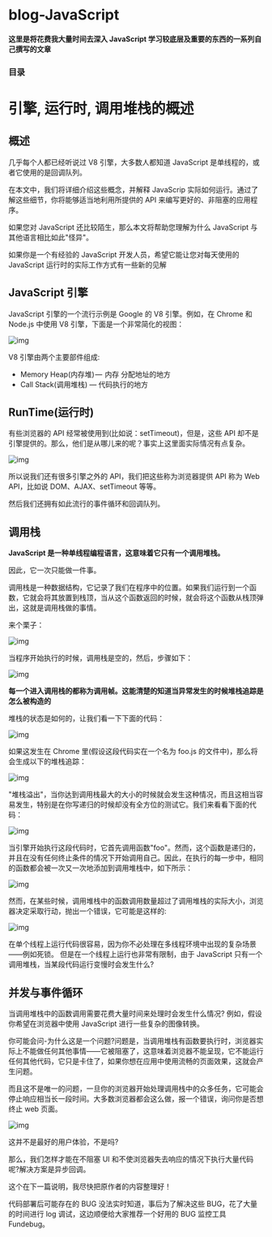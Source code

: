 # blog-JavaScript

#### 这里是将花费我大量时间去深入 JavaScript 学习较底层及重要的东西的一系列自己撰写的文章

### 目录

# 引擎, 运行时, 调用堆栈的概述

## 概述

几乎每个人都已经听说过 V8 引擎，大多数人都知道 JavaScript 是单线程的，或者它使用的是回调队列。

在本文中，我们将详细介绍这些概念，并解释 JavaScrip 实际如何运行。通过了解这些细节，你将能够适当地利用所提供的 API 来编写更好的、非阻塞的应用程序。

如果您对 JavaScript 还比较陌生，那么本文将帮助您理解为什么 JavaScript 与其他语言相比如此"怪异"。

如果你是一个有经验的 JavaScript 开发人员，希望它能让您对每天使用的 JavaScript 运行时的实际工作方式有一些新的见解

## JavaScript 引擎

JavaScript 引擎的一个流行示例是 Google 的 V8 引擎。例如，在 Chrome 和 Node.js 中使用 V8 引擎，下面是一个非常简化的视图：

![img](https://segmentfault.com/img/bVYmYx?w=1024&h=768)

V8 引擎由两个主要部件组成:

- Memory Heap(内存堆) —  内存
  分配地址的地方
- Call Stack(调用堆栈) — 代码执行的地方

## RunTime(运行时)

有些浏览器的 API 经常被使用到(比如说：setTimeout)，但是，这些 API 却不是引擎提供的。那么，他们是从哪儿来的呢？事实上这里面实际情况有点复杂。

![img](https://segmentfault.com/img/bV8Gha?w=800&h=600)

所以说我们还有很多引擎之外的 API，我们把这些称为浏览器提供 API 称为 Web API，比如说 DOM、AJAX、setTimeout 等等。

然后我们还拥有如此流行的事件循环和回调队列。

## 调用栈

**JavaScript 是一种单线程编程语言，这意味着它只有一个调用堆栈。**

因此，它一次只能做一件事。

调用栈是一种数据结构，它记录了我们在程序中的位置。如果我们运行到一个函数，它就会将其放置到栈顶，当从这个函数返回的时候，就会将这个函数从栈顶弹出，这就是调用栈做的事情。

来个栗子：

![img](https://segmentfault.com/img/bVbkYri?w=1464&h=630)

当程序开始执行的时候，调用栈是空的，然后，步骤如下：

![img](https://segmentfault.com/img/bV2rUU?w=800&h=600)

**每一个进入调用栈的都称为调用帧。这能清楚的知道当异常发生的时候堆栈追踪是怎么被构造的**

堆栈的状态是如何的，让我们看一下下面的代码：

![img](https://segmentfault.com/img/bVbkX5E?w=1448&h=702)

如果这发生在 Chrome 里(假设这段代码实在一个名为 foo.js 的文件中)，那么将会生成以下的堆栈追踪：

![img](https://segmentfault.com/img/bVYmX9?w=507&h=73)

"堆栈溢出"，当你达到调用栈最大的大小的时候就会发生这种情况，而且这相当容易发生，特别是在你写递归的时候却没有全方位的测试它。我们来看看下面的代码：

![img](https://segmentfault.com/img/bVbkYjW?w=1448&h=522)

当引擎开始执行这段代码时，它首先调用函数"foo"。然而，这个函数是递归的，并且在没有任何终止条件的情况下开始调用自己。因此，在执行的每一步中，相同的函数都会被一次又一次地添加到调用堆栈中，如下所示：

![img](https://segmentfault.com/img/bVbkYkI?w=800&h=600)

然而，在某些时候，调用堆栈中的函数调用数量超过了调用堆栈的实际大小，浏览器决定采取行动，抛出一个错误，它可能是这样的:

![img](https://segmentfault.com/img/bVYmYa?w=386&h=21)

在单个线程上运行代码很容易，因为你不必处理在多线程环境中出现的复杂场景——例如死锁。
但是在一个线程上运行也非常有限制，由于 JavaScript 只有一个调用堆栈，当某段代码运行变慢时会发生什么?

## 并发与事件循环

当调用堆栈中的函数调用需要花费大量时间来处理时会发生什么情况? 例如，假设你希望在浏览器中使用 JavaScript 进行一些复杂的图像转换。

你可能会问-为什么这是一个问题?问题是，当调用堆栈有函数要执行时，浏览器实际上不能做任何其他事情——它被阻塞了，这意味着浏览器不能呈现，它不能运行任何其他代码，它只是卡住了，如果你想在应用中使用流畅的页面效果，这就会产生问题。

而且这不是唯一的问题，一旦你的浏览器开始处理调用栈中的众多任务，它可能会停止响应相当长一段时间。大多数浏览器都会这么做，报一个错误，询问你是否想终止 web 页面。

![img](https://segmentfault.com/img/bVYmYw?w=462&h=288)

这并不是最好的用户体验，不是吗?

那么，我们怎样才能在不阻塞 UI 和不使浏览器失去响应的情况下执行大量代码呢?解决方案是异步回调。

这个在下一篇说明，我尽快把原作者的内容整理好！

代码部署后可能存在的 BUG 没法实时知道，事后为了解决这些 BUG，花了大量的时间进行 log 调试，这边顺便给大家推荐一个好用的 BUG 监控工具 Fundebug。

